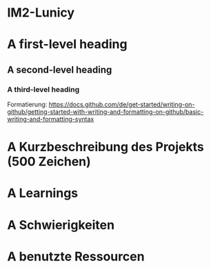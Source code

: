 # IM2-Lunicy


# A first-level heading
## A second-level heading
### A third-level heading

Formatierung: https://docs.github.com/de/get-started/writing-on-github/getting-started-with-writing-and-formatting-on-github/basic-writing-and-formatting-syntax


# A Kurzbeschreibung des Projekts (500 Zeichen)

# A Learnings

# A Schwierigkeiten

# A benutzte Ressourcen
